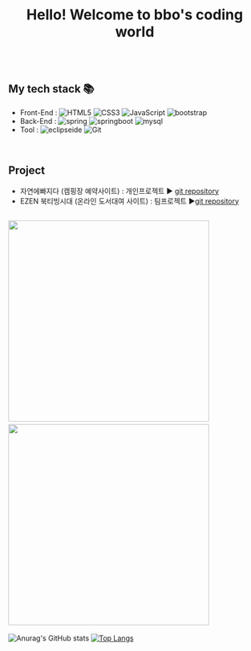 
<div align="center">
  <h1>Hello! Welcome to bbo's coding world</h1>
</div>

<br /><br />

## My tech stack 📚 
- Front-End : ![HTML5](https://img.shields.io/badge/-HTML5-F05032?style=for-the-badge&logo=html5&logoColor=ffffff) ![CSS3](https://img.shields.io/badge/-CSS3-007ACC?style=for-the-badge&logo=css3&logoColor=ffffff) ![JavaScript](https://img.shields.io/badge/-JavaScript-%23F7DF1C?style=for-the-badge&logo=javascript&logoColor=000000&labelColor=%23F7DF1C&color=%23FFCE5A) ![bootstrap](https://img.shields.io/badge/-bootstrap-7952B3?style=for-the-badge&logo=bootstrap&logoColor=ffffff)
- Back-End : ![spring](https://img.shields.io/badge/-spring-6DB33F?style=for-the-badge&logo=spring&logoColor=ffffff) ![springboot](https://img.shields.io/badge/-springboot-6DB33F?style=for-the-badge&logo=springboot&logoColor=ffffff) ![mysql](https://img.shields.io/badge/-mysql-4479A1?style=for-the-badge&logo=mysql&logoColor=ffffff)
- Tool : ![eclipseide](https://img.shields.io/badge/-eclipseide-2C2255?style=for-the-badge&logo=eclipseide&logoColor=ffffff) ![Git](https://img.shields.io/badge/-Git-F05032?style=for-the-badge&logo=git&logoColor=ffffff)
  
<br />

## Project
- 자연에빠지다 (캠핑장 예약사이트) : 개인프로젝트 ▶  <a href="https://github.com/bohyun87/camping-web-page-Spring_JPA-.git">git repository</a> <br>
- EZEN 북티빙시대 (온라인 도서대여 사이트) : 팀프로젝트 ▶<a href="https://github.com/lms8262/booktving.git">git repository</a> <br>

<img src="https://github.com/bohyun87/bohyun87/assets/130732028/aa4a7509-eef5-4297-9a97-d5c4c5043b38" height="400" />&nbsp;&nbsp;&nbsp;&nbsp;<img src="https://github.com/bohyun87/bohyun87/assets/130732028/183970e1-702a-4bff-8a7b-0aa9532bc90a" height="400" />
<br />
------------
![Anurag's GitHub stats](https://github-readme-stats.vercel.app/api?username=bohyun87&show_icons=true&theme=radical)
[![Top Langs](https://github-readme-stats.vercel.app/api/top-langs/?username=bohyun87&layout=compact)](https://github.com/delay-100/github-readme-stats)
